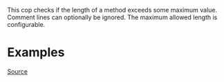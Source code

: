 
This cop checks if the length of a method exceeds some maximum value.
Comment lines can optionally be ignored.
The maximum allowed length is configurable.

# Examples


[Source](http://www.rubydoc.info/gems/rubocop/RuboCop/Cop/Metrics/MethodLength)